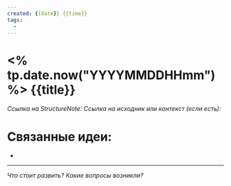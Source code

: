```yaml
---
created: {{date}} {{time}}
tags:
  -
---
```

#  <% tp.date.now("YYYYMMDDHHmm") %> {{title}}
*Ссылка на StructureNote:*
*Ссылка на исходник или контекст (если есть):* 

# Связанные идеи:
* 
---

*Что стоит развить? Какие вопросы возникли?*